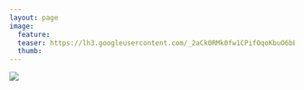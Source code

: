 ```yaml
---
layout: page
image:
  feature:
  teaser: https://lh3.googleusercontent.com/_2aCk0RMk0fw1CPifOqoKbuO6bEwVcL3pAtM23hdEes=w245
  thumb:
---
```


[![](https://lh3.googleusercontent.com/TrrBiJ5Lvv5-bA5pT17Jh0Uj1AM921oJWvynK2QBlME=w800)](https://lh3.googleusercontent.com/TrrBiJ5Lvv5-bA5pT17Jh0Uj1AM921oJWvynK2QBlME=s0)
